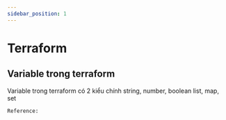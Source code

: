 ```yaml
---
sidebar_position: 1
---
```


# Terraform

## Variable trong terraform
Variable trong terraform có 2 kiểu chính
string, number, boolean
list, map, set

`Reference:`   